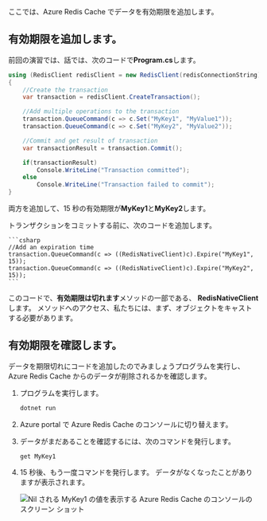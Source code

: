 ここでは、Azure Redis Cache でデータを有効期限を追加します。

## <a name="add-an-expiration-time"></a>有効期限を追加します。

前回の演習では、話では、次のコードで**Program.cs**します。

```csharp
using (RedisClient redisClient = new RedisClient(redisConnectionString))
{
    //Create the transaction
    var transaction = redisClient.CreateTransaction();

    //Add multiple operations to the transaction
    transaction.QueueCommand(c => c.Set("MyKey1", "MyValue1"));
    transaction.QueueCommand(c => c.Set("MyKey2", "MyValue2"));

    //Commit and get result of transaction
    var transactionResult = transaction.Commit();

    if(transactionResult)
        Console.WriteLine("Transaction committed");
    else
        Console.WriteLine("Transaction failed to commit");
}
```

両方を追加して、15 秒の有効期限が**MyKey1**と**MyKey2**します。

トランザクションをコミットする前に、次のコードを追加します。

    ```csharp
    //Add an expiration time
    transaction.QueueCommand(c => ((RedisNativeClient)c).Expire("MyKey1", 15));
    transaction.QueueCommand(c => ((RedisNativeClient)c).Expire("MyKey2", 15));
    ```

このコードで、**有効期限は切れます**メソッドの一部である、 **RedisNativeClient**します。 メソッドへのアクセス、私たちには、まず、オブジェクトをキャストする必要があります。

## <a name="verify-the-expiration"></a>有効期限を確認します。

データを期限切れにコードを追加したのでみましょうプログラムを実行し、Azure Redis Cache からのデータが削除されるかを確認します。

1. プログラムを実行します。

    ```bash
    dotnet run
    ```
    
1. Azure portal で Azure Redis Cache のコンソールに切り替えます。

1. データがまだあることを確認するには、次のコマンドを発行します。

    ```
    get MyKey1
    ```

1. 15 秒後、もう一度コマンドを発行します。 データがなくなったことがありますが表示されます。

    ![Nil される MyKey1 の値を表示する Azure Redis Cache のコンソールのスクリーン ショット](../media/6-redis-console-data-expiration.png)